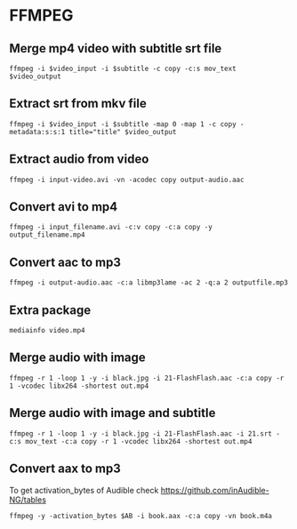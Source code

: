 # FFMPEG

## Merge mp4 video with subtitle srt file

```shell
ffmpeg -i $video_input -i $subtitle -c copy -c:s mov_text $video_output
```

## Extract srt from mkv file

```shell
ffmpeg -i $video_input -i $subtitle -map 0 -map 1 -c copy -metadata:s:s:1 title="title" $video_output
```

## Extract audio from video
```shell
ffmpeg -i input-video.avi -vn -acodec copy output-audio.aac
```

## Convert avi to mp4
```shell
ffmpeg -i input_filename.avi -c:v copy -c:a copy -y output_filename.mp4
```
## Convert aac to mp3
```shell
ffmpeg -i output-audio.aac -c:a libmp3lame -ac 2 -q:a 2 outputfile.mp3
```

## Extra package

```shell
mediainfo video.mp4
```

## Merge audio with image
```shell
ffmpeg -r 1 -loop 1 -y -i black.jpg -i 21-FlashFlash.aac -c:a copy -r 1 -vcodec libx264 -shortest out.mp4
```

## Merge audio with image and subtitle
```shell
ffmpeg -r 1 -loop 1 -y -i black.jpg -i 21-FlashFlash.aac -i 21.srt -c:s mov_text -c:a copy -r 1 -vcodec libx264 -shortest out.mp4
```

## Convert aax to mp3

To get activation_bytes of Audible check https://github.com/inAudible-NG/tables

```shell
ffmpeg -y -activation_bytes $AB -i book.aax -c:a copy -vn book.m4a
```
